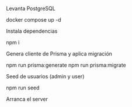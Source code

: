 Levanta PostgreSQL

docker compose up -d

Instala dependencias

npm i

Genera cliente de Prisma y aplica migración

npm run prisma:generate
npm run prisma:migrate

Seed de usuarios (admin y user)

npm run seed

Arranca el server
